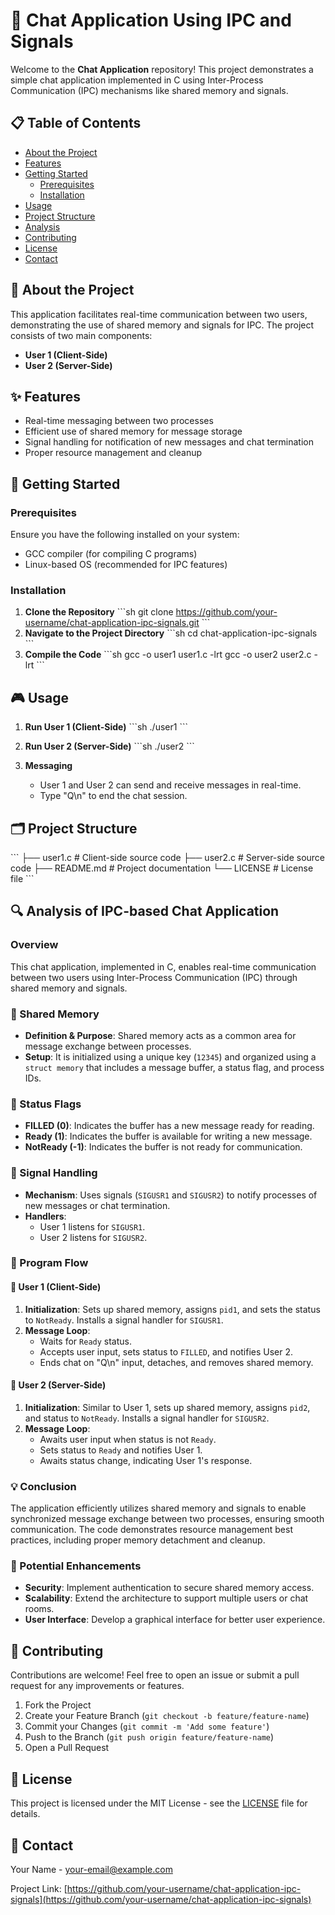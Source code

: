 
# 🚀 Chat Application Using IPC and Signals

Welcome to the **Chat Application** repository! This project demonstrates a simple chat application implemented in C using Inter-Process Communication (IPC) mechanisms like shared memory and signals.

## 📋 Table of Contents

- [About the Project](#about-the-project)
- [Features](#features)
- [Getting Started](#getting-started)
  - [Prerequisites](#prerequisites)
  - [Installation](#installation)
- [Usage](#usage)
- [Project Structure](#project-structure)
- [Analysis](#analysis)
- [Contributing](#contributing)
- [License](#license)
- [Contact](#contact)

## 📖 About the Project

This application facilitates real-time communication between two users, demonstrating the use of shared memory and signals for IPC. The project consists of two main components:

- **User 1 (Client-Side)**
- **User 2 (Server-Side)**

## ✨ Features

- Real-time messaging between two processes
- Efficient use of shared memory for message storage
- Signal handling for notification of new messages and chat termination
- Proper resource management and cleanup

## 🚀 Getting Started

### Prerequisites

Ensure you have the following installed on your system:

- GCC compiler (for compiling C programs)
- Linux-based OS (recommended for IPC features)

### Installation

1. **Clone the Repository**
   \`\`\`sh
   git clone https://github.com/your-username/chat-application-ipc-signals.git
   \`\`\`
2. **Navigate to the Project Directory**
   \`\`\`sh
   cd chat-application-ipc-signals
   \`\`\`
3. **Compile the Code**
   \`\`\`sh
   gcc -o user1 user1.c -lrt
   gcc -o user2 user2.c -lrt
   \`\`\`

## 🎮 Usage

1. **Run User 1 (Client-Side)**
   \`\`\`sh
   ./user1
   \`\`\`

2. **Run User 2 (Server-Side)**
   \`\`\`sh
   ./user2
   \`\`\`

3. **Messaging**
   - User 1 and User 2 can send and receive messages in real-time.
   - Type "Q\n" to end the chat session.

## 🗂 Project Structure

\`\`\`
├── user1.c      # Client-side source code
├── user2.c      # Server-side source code
├── README.md    # Project documentation
└── LICENSE      # License file
\`\`\`

## 🔍 Analysis of IPC-based Chat Application

### **Overview**

This chat application, implemented in C, enables real-time communication between two users using Inter-Process Communication (IPC) through shared memory and signals.

### **🔄 Shared Memory**

- **Definition & Purpose**: Shared memory acts as a common area for message exchange between processes.
- **Setup**: It is initialized using a unique key (`12345`) and organized using a `struct memory` that includes a message buffer, a status flag, and process IDs.

### **🚦 Status Flags**

- **FILLED (0)**: Indicates the buffer has a new message ready for reading.
- **Ready (1)**: Indicates the buffer is available for writing a new message.
- **NotReady (-1)**: Indicates the buffer is not ready for communication.

### **🔔 Signal Handling**

- **Mechanism**: Uses signals (`SIGUSR1` and `SIGUSR2`) to notify processes of new messages or chat termination.
- **Handlers**:
  - User 1 listens for `SIGUSR1`.
  - User 2 listens for `SIGUSR2`.

### **🔄 Program Flow**

#### **👤 User 1 (Client-Side)**

1. **Initialization**: Sets up shared memory, assigns `pid1`, and sets the status to `NotReady`. Installs a signal handler for `SIGUSR1`.
2. **Message Loop**:
   - Waits for `Ready` status.
   - Accepts user input, sets status to `FILLED`, and notifies User 2.
   - Ends chat on "Q\n" input, detaches, and removes shared memory.

#### **👥 User 2 (Server-Side)**

1. **Initialization**: Similar to User 1, sets up shared memory, assigns `pid2`, and status to `NotReady`. Installs a signal handler for `SIGUSR2`.
2. **Message Loop**:
   - Awaits user input when status is not `Ready`.
   - Sets status to `Ready` and notifies User 1.
   - Awaits status change, indicating User 1's response.

### **💡 Conclusion**

The application efficiently utilizes shared memory and signals to enable synchronized message exchange between two processes, ensuring smooth communication. The code demonstrates resource management best practices, including proper memory detachment and cleanup.

### **🔧 Potential Enhancements**

- **Security**: Implement authentication to secure shared memory access.
- **Scalability**: Extend the architecture to support multiple users or chat rooms.
- **User Interface**: Develop a graphical interface for better user experience.

## 🤝 Contributing

Contributions are welcome! Feel free to open an issue or submit a pull request for any improvements or features.

1. Fork the Project
2. Create your Feature Branch (`git checkout -b feature/feature-name`)
3. Commit your Changes (`git commit -m 'Add some feature'`)
4. Push to the Branch (`git push origin feature/feature-name`)
5. Open a Pull Request

## 📜 License

This project is licensed under the MIT License - see the [LICENSE](LICENSE) file for details.

## 📧 Contact

Your Name - [your-email@example.com](muhammadzeeshan06222@gmail.com)

Project Link: [https://github.com/your-username/chat-application-ipc-signals](https://github.com/your-username/chat-application-ipc-signals)
